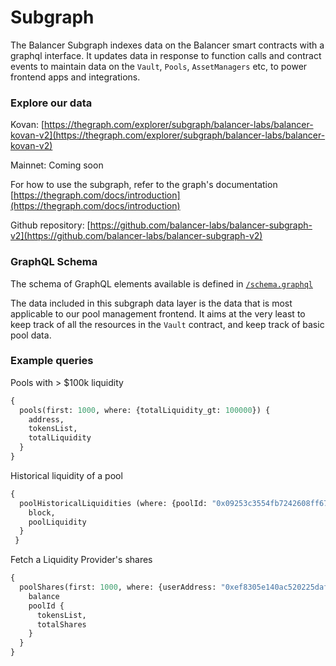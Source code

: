 # Subgraph

The Balancer Subgraph indexes data on the Balancer smart contracts with a graphql interface.  It updates data in response to function calls and contract events to maintain data on the `Vault`, `Pools`,  `AssetManagers` etc, to power frontend apps and integrations.

### Explore our data

Kovan: [https://thegraph.com/explorer/subgraph/balancer-labs/balancer-kovan-v2](https://thegraph.com/explorer/subgraph/balancer-labs/balancer-kovan-v2)

Mainnet: Coming soon

For how to use the subgraph, refer to the graph's documentation [https://thegraph.com/docs/introduction](https://thegraph.com/docs/introduction)

Github repository: [https://github.com/balancer-labs/balancer-subgraph-v2](https://github.com/balancer-labs/balancer-subgraph-v2)

### GraphQL Schema

The schema of GraphQL elements available is defined in [`/schema.graphql` ](https://github.com/balancer-labs/balancer-subgraph-v2/blob/master/schema.graphql)

The data included in this subgraph data layer is the data that is most applicable to our pool management frontend.  It aims at the very least to keep track of all the resources in the  `Vault` contract, and keep track of basic pool data.

### Example queries

Pools with &gt; $100k liquidity

```graphql
{
  pools(first: 1000, where: {totalLiquidity_gt: 100000}) {
    address,
    tokensList,
    totalLiquidity
  }
}
```

Historical liquidity of a pool

```graphql
{
  poolHistoricalLiquidities (where: {poolId: "0x09253c3554fb7242608ff67ce048918ccf7f9a96000200000000000000000009"}) {
    block,
    poolLiquidity
  }
 }
```

Fetch a Liquidity Provider's shares

```graphql
{
  poolShares(first: 1000, where: {userAddress: "0xef8305e140ac520225daf050e2f71d5fbcc543e7", balance_gt: 0}) {
    balance
    poolId {
      tokensList,
      totalShares
    }
  }
}
```







